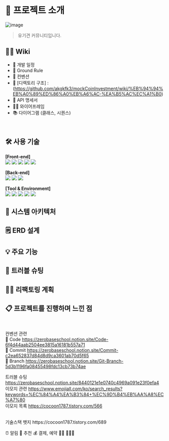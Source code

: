 # 📝 프로젝트 소개

![image](https://github.com/akgkfk3/SesacAnimal/assets/55624470/ab7d94c8-9762-4f82-9aca-2554ea141ae0)

> 유기견 커뮤니티입니다.
> 


## 💁‍♂️ Wiki

- 📅 개발 일정
- 📌 Ground Rule
- 🤙 컨벤션
- 📁 [디렉토리 구조] : (https://github.com/akgkfk3/mockCoinInvestment/wiki/%EB%94%94%EB%A0%89%ED%86%A0%EB%A6%AC-%EA%B5%AC%EC%A1%B0)
- 📜 API 명세서
- 🧑‍🎨 와이어프레임
- 📚 다이어그램 (클래스, 시퀀스)

<br/>

## 🛠 사용 기술
<b>[Front-end]</b>
<br/>
<img src="https://img.shields.io/badge/html5-E34F26?style=for-the-badge&logo=html5&logoColor=white"> 
<img src="https://img.shields.io/badge/css-1572B6?style=for-the-badge&logo=css3&logoColor=white">
<img src="https://img.shields.io/badge/javascript-F7DF1E?style=for-the-badge&logo=javascript&logoColor=black">
<img src="https://img.shields.io/badge/react-61DAFB?style=for-the-badge&logo=react&logoColor=black">
<img src="https://img.shields.io/badge/fontawesome-339AF0?style=for-the-badge&logo=fontawesome&logoColor=white">

<b>[Back-end]</b>
<br/>
<img src="https://img.shields.io/badge/java-007396?style=for-the-badge&logo=java&logoColor=white">
<img src="https://img.shields.io/badge/mysql-4479A1?style=for-the-badge&logo=mysql&logoColor=white">
<img src="https://img.shields.io/badge/springboot-6DB33F?style=for-the-badge&logo=springboot&logoColor=white">


<b>[Tool & Environment]</b>
<br/>
<img src="https://img.shields.io/badge/git-F05032?style=for-the-badge&logo=git&logoColor=white">
<img src="https://img.shields.io/badge/github-181717?style=for-the-badge&logo=github&logoColor=white">
<img src="https://img.shields.io/badge/gradle-02303A?style=for-the-badge&logo=gradle&logoColor=white">
<img src="https://img.shields.io/badge/linux-FCC624?style=for-the-badge&logo=linux&logoColor=black">
<img src="https://camo.githubusercontent.com/3f0e26b0951bab845a1bb9a7198ecca0da272e462921b6edd85879f3673b6927/68747470733a2f2f696d672e736869656c64732e696f2f62616467652f506f73746d616e2d4646364333373f7374796c653d666f722d7468652d6261646765266c6f676f3d706f73746d616e266c6f676f436f6c6f723d7768697465">
     

## 🔨 시스템 아키텍처


## 🗒️ ERD 설계


## 💡 주요 기능


## 🌟 트러블 슈팅


## 👩‍💻 리팩토링 계획

## 📋 프로젝트를 진행하며 느낀 점



<br/>

컨벤션 관련
<br/>
🔡 Code         https://zerobaseschool.notion.site/Code-6f4d44aab2504ee3815a16181b557a71
<br/>
📌 Commit       https://zerobaseschool.notion.site/Commit-c2ea652837d84d8d9ca3601ab70d5f65
<br/>
🌿 Branch       https://zerobaseschool.notion.site/Git-Branch-5d3b1196fa08455498fdc13cb73b74ae
<br/>

트러블 슈팅      https://zerobaseschool.notion.site/8440121e1e0740c4969a091e23f0efa4
<br/>
이모지 관련      https://www.emojiall.com/ko/search_results?keywords=%EC%84%A4%EA%B3%84+%EC%9D%B4%EB%AA%A8%EC%A7%80
<br/>
이모지 목록      https://cocoon1787.tistory.com/566

<br/>
기술스택 뱃지     https://cocoon1787.tistory.com/689
<br/>

⏰ 알림
🔮 추천
💰 결제, 예약
👩‍👧
🗽🗼🕌

